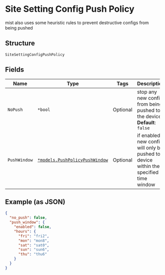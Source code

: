 
# Site Setting Config Push Policy

mist also uses some heuristic rules to prevent destructive configs from being pushed

## Structure

`SiteSettingConfigPushPolicy`

## Fields

| Name | Type | Tags | Description |
|  --- | --- | --- | --- |
| `NoPush` | `*bool` | Optional | stop any new config from being pushed to the device<br>**Default**: `false` |
| `PushWindow` | [`*models.PushPolicyPushWindow`](../../doc/models/push-policy-push-window.md) | Optional | if enabled, new config will only be pushed to device within the specified time window |

## Example (as JSON)

```json
{
  "no_push": false,
  "push_window": {
    "enabled": false,
    "hours": {
      "fri": "fri2",
      "mon": "mon8",
      "sat": "sat0",
      "sun": "sun6",
      "thu": "thu6"
    }
  }
}
```

